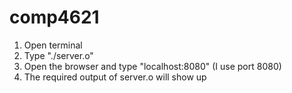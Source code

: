 # comp4621

1. Open terminal
2. Type "./server.o"
3. Open the browser and type "localhost:8080" (I use port 8080)
4. The required output of server.o will show up
